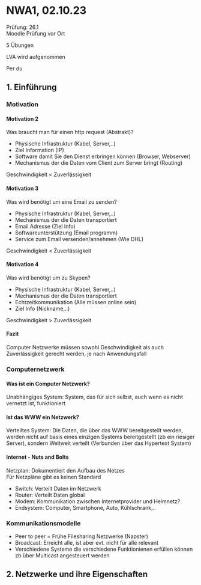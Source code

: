 # NWA1, 02.10.23

Prüfung: 26.1  
Moodle Prüfung vor Ort 

5 Übungen

LVA wird aufgenommen

Per du

## 1. Einführung

### Motivation

#### Motivation 2
Was braucht man für einen http request (Abstrakt)?
- Physische Infrastruktur (Kabel, Server,..)
- Ziel Information (IP)
- Software damit Sie den Dienst erbringen können (Browser, Webserver)
- Mechanismus der die Daten vom Client zum Server bringt (Routing)

Geschwindigkeit < Zuverlässigkeit

#### Motivation 3
Was wird benötigt um eine Email zu senden?
- Physische Infrastruktur (Kabel, Server,..)
- Mechanismus der die Daten transportiert
- Email Adresse (Ziel Info)
- Softwareunterstützung (Email programm)
- Service zum Email versenden/annehmen (Wie DHL)

Geschwindigkeit < Zuverlässigkeit

#### Motivation 4
Was wird benötigt um zu Skypen?
- Physische Infrastruktur (Kabel, Server,..)
- Mechanismus der die Daten transportiert
- Echtzeitkommunikation (Alle müssen online sein)
- Ziel Info (Nickname,..)

Geschwindigkeit > Zuverlässigkeit

#### Fazit
Computer Netzwerke müssen sowohl Geschwindigkeit als auch Zuverlässigkeit
gerecht werden, je nach Anwendungsfall

### Computernetzwerk

#### Was ist ein Computer Netzwerk?
Unabhängiges System: System, das für sich selbst, auch wenn es nicht vernetzt ist,
funktioniert

#### Ist das WWW ein Netzwerk?
Verteiltes System: Die Daten, die über das WWW bereitgestellt werden,
werden nicht auf basis eines einzigen Systems bereitgestellt (zb ein
riesiger Server), sondern Weltweit verteilt (Verbunden über das Hypertext System)

#### Internet - Nuts and Bolts
Netzplan: Dokumentiert den Aufbau des Netzes  
Für Netzpläne gibt es keinen Standard

- Switch: Verteilt Daten im Netzwerk  
- Router: Verteilt Daten global  
- Modem: Kommunikation zwischen Internetprovider und Heimnetz?  
- Endsystem: Computer, Smartphone, Auto, Kühlschrank,..  

### Kommunikationsmodelle
- Peer to peer = Frühe Filesharing Netzwerke (Napster)  
- Broadcast: Erreicht alle, ist aber evt. nicht für alle relevant  
- Verschiedene Systeme die verschiedene Funktionienen erfüllen können zb über Multicast 
angesteuert werden

## 2. Netzwerke und ihre Eigenschaften